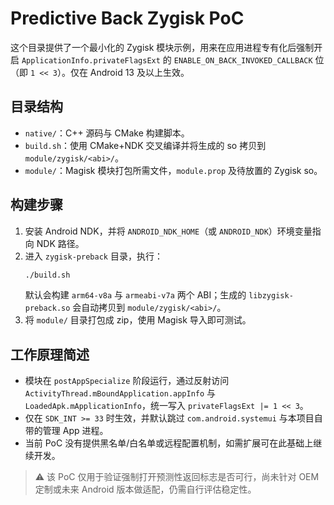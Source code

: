 ﻿# Predictive Back Zygisk PoC

这个目录提供了一个最小化的 Zygisk 模块示例，用来在应用进程专有化后强制开启 `ApplicationInfo.privateFlagsExt` 的 `ENABLE_ON_BACK_INVOKED_CALLBACK` 位（即 `1 << 3`）。仅在 Android 13 及以上生效。

## 目录结构

- `native/`：C++ 源码与 CMake 构建脚本。
- `build.sh`：使用 CMake+NDK 交叉编译并将生成的 so 拷贝到 `module/zygisk/<abi>/`。
- `module/`：Magisk 模块打包所需文件，`module.prop` 及待放置的 Zygisk so。

## 构建步骤

1. 安装 Android NDK，并将 `ANDROID_NDK_HOME`（或 `ANDROID_NDK`）环境变量指向 NDK 路径。
2. 进入 `zygisk-preback` 目录，执行：
   ```sh
   ./build.sh
   ```
   默认会构建 `arm64-v8a` 与 `armeabi-v7a` 两个 ABI；生成的 `libzygisk-preback.so` 会自动拷贝到 `module/zygisk/<abi>/`。
3. 将 `module/` 目录打包成 zip，使用 Magisk 导入即可测试。

## 工作原理简述

- 模块在 `postAppSpecialize` 阶段运行，通过反射访问 `ActivityThread.mBoundApplication.appInfo` 与 `LoadedApk.mApplicationInfo`，统一写入 `privateFlagsExt |= 1 << 3`。
- 仅在 `SDK_INT >= 33` 时生效，并默认跳过 `com.android.systemui` 与本项目自带的管理 App 进程。
- 当前 PoC 没有提供黑名单/白名单或远程配置机制，如需扩展可在此基础上继续开发。

> ⚠️ 该 PoC 仅用于验证强制打开预测性返回标志是否可行，尚未针对 OEM 定制或未来 Android 版本做适配，仍需自行评估稳定性。
